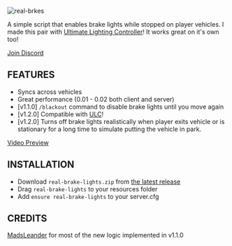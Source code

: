![real-brkes](https://user-images.githubusercontent.com/48927090/223524368-d73eca74-cc52-460d-8d56-bae1928046ff.jpg)


A simple script that enables brake lights while stopped on player vehicles.
I made this pair with [Ultimate Lighting Controller](https://forum.cfx.re/t/free-ultimate-lighting-controller/4985223)! It works great on it's own too!

[Join Discord](https://discord.gg/zH3k624aSv)


## FEATURES
- Syncs across vehicles
- Great performance (0.01 - 0.02 both client and server)
- [v1.1.0] ``/blackout`` command to disable brake lights until you move again 
- [v1.2.0] Compatible with [ULC](https://github.com/Flohhhhh/ultimate-lighting-controller)!
- [v1.2.0] Turns off brake lights realistically when player exits vehicle or is stationary for a long time to simulate putting the vehicle in park.

[Video Preview](https://medal.tv/games/gta-v/clips/YtzVDdvY7j4IN/d13371dtHMed?invite=cr-MSxaMXYsMTU4OTMwMTkwLA)

## INSTALLATION
- Download ``real-brake-lights.zip`` from [the latest release](https://github.com/Flohhhhh/real-brake-lights/releases/latest/)
- Drag ``real-brake-lights`` to your resources folder
- Add ``ensure real-brake-lights`` to your server.cfg

## CREDITS

[MadsLeander](https://github.com/MadsLeander) for most of the new logic implemented in v1.1.0
